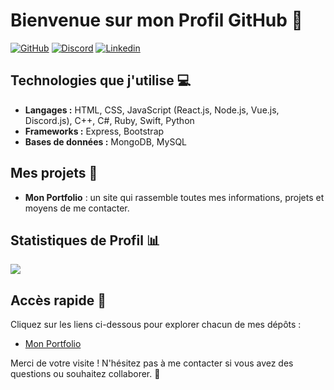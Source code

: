 # Bienvenue sur mon Profil GitHub 👋

[![GitHub](https://img.shields.io/badge/NoaKajou-333333?logo=Github&logoColor=white)](https://github.com/NoaKajou)
[![Discord](https://img.shields.io/badge/Kaneki1394_-5865F2?logo=Discord&logoColor=white)](https://discord.com/users/702504146250760273)
[![Linkedin](https://img.shields.io/badge/NoaR-blue?logo=Linkedin&logoColor=white&link=https://www.linkedin.com/in/noa-rafrafi-a0bb33311/)]([https://www.linkedin.com/in/noa-rafrafi-a0bb33311/])

## Technologies que j'utilise 💻
- **Langages :** HTML, CSS, JavaScript (React.js, Node.js, Vue.js, Discord.js), C++, C#, Ruby, Swift, Python
- **Frameworks :** Express, Bootstrap
- **Bases de données :** MongoDB, MySQL

## Mes projets 🚀
- **Mon Portfolio** : un site qui rassemble toutes mes informations, projets et moyens de me contacter.

## Statistiques de Profil 📊
<div>
  <a href="https://github.com/NoaKajou">
    <img src="https://komarev.com/ghpvc/?username=NoaKajou&color=69a5dc&style=flat&label=Vues+du+profil"/>
  </a>
</div>

## Accès rapide 🔗
Cliquez sur les liens ci-dessous pour explorer chacun de mes dépôts :
- [Mon Portfolio](https://noakajou.github.io/portfolio/)

Merci de votre visite ! N'hésitez pas à me contacter si vous avez des questions ou souhaitez collaborer. 🤝
